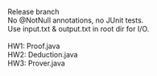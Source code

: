 Release branch<br>
No @NotNull annotations, no JUnit tests.<br>
Use input.txt & output.txt in root dir for I/O.<br>
<br>
HW1: Proof.java<br>
HW2: Deduction.java<br>
HW3: Prover.java<br>
